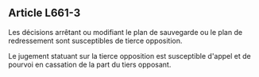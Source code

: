 Article L661-3
----
Les décisions arrêtant ou modifiant le plan de sauvegarde ou le plan de
redressement sont susceptibles de tierce opposition.

Le jugement statuant sur la tierce opposition est susceptible d'appel et de
pourvoi en cassation de la part du tiers opposant.
